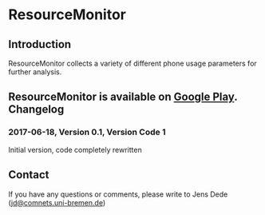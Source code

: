 ResourceMonitor
===============

Introduction
------------

ResourceMonitor collects a variety of different phone usage parameters for
further analysis.

ResourceMonitor is available on [Google Play](https://play.google.com/store/apps/details?id=de.uni_bremen.comnets.resourcemonitor).
Changelog
---------

### 2017-06-18, Version 0.1, Version Code 1

Initial version, code completely rewritten

Contact
-------

If you have any questions or comments, please write to
Jens Dede (jd@comnets.uni-bremen.de)

